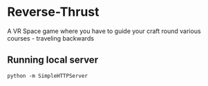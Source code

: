 # Reverse-Thrust
A VR Space game where you have to guide your craft round various courses - traveling backwards

## Running local server

`python -m SimpleHTTPServer`